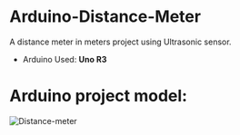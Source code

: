 # Arduino-Distance-Meter
A distance meter in meters project using Ultrasonic sensor.

* Arduino Used: **Uno R3**

# Arduino project model:
![Distance-meter](https://user-images.githubusercontent.com/50121055/154974127-55208bf7-d149-4a4f-8c91-9bdea8407912.png)
